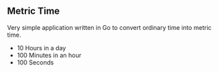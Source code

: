 Metric Time
-----------

Very simple application written in Go to convert ordinary time into metric time.

- 10 Hours in a day
- 100 Minutes in an hour
- 100 Seconds